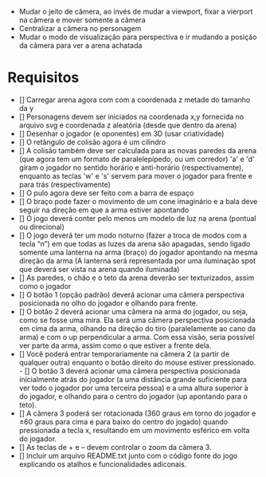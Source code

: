 - Mudar o jeito de câmera, ao invés de mudar a viewport, fixar a vierport na câmera e mover somente a câmera
- Centralizar a câmera no personagem
- Mudar o modo de visualização para perspectiva e ir mudando a posição da câmera para ver a arena achatada

# Requisitos
- [] Carregar arena agora com com a coordenada z metade do tamanho da y
- [] Personagens devem ser iniciados na coordenada x,y fornecida no arquivo svg e coordenada z aleatória (desde que dentro da arena)
- [] Desenhar o jogador (e oponentes) em 3D (usar criatividade)
- [] O retângulo de colisão agora é um cilindro
- [] A colisão também deve ser calculada para as novas paredes da arena (que agora tem um formato de paralelepípedo, ou um corredor)
'a' e 'd' giram o jogador no sentido horário e anti-horário (respectivamente), enquanto as teclas 'w' e 's' servem para mover o jogador para frente e para trás (respectivamente)
- [] O pulo agora deve ser feito com a barra de espaço
- [] O braço pode fazer o movimento de um cone imaginário e a bala deve seguir na direção em que a arma estiver apontando
- [] O jogo deverá conter pelo menos um modelo de luz na arena (pontual ou direcional)
- [] O jogo deverá ter um modo noturno (fazer a troca de modos com a tecla “n”) em que todas as luzes da arena são apagadas, sendo ligado somente uma lanterna na arma (braço) do jogador apontando na mesma direção da arma (A lanterna será representada por uma iluminação spot que deverá ser vista na arena quando iluminada)
- [] As paredes, o chão e o teto da arena deverão ser texturizados, assim como o jogador
- [] O botão 1 (opção padrão) deverá acionar uma câmera perspectiva posicionada no olho do jogador e olhando para frente. 
- [] O botão 2 deverá acionar uma câmera na arma do jogador, ou seja, como se fosse uma mira. Ela será uma câmera perspectiva posicionada em cima da arma, olhando na direção do tiro (paralelamente ao cano da arma) e com o up perpendicular a arma. Com essa visão, seria possível ver parte da arma, assim como o que estiver a frente dela.
- [] Você poderá entrar temporariamente na câmera 2 (a partir de qualquer outra) enquanto o botão direito do mouse estiver pressionado. - [] O botão 3 deverá acionar uma câmera perspectiva posicionada inicialmente atrás do jogador (a uma distância grande suficiente para ver todo o jogador por uma terceira pessoa) e a uma altura superior à do jogador, e olhando para o centro do jogador (up apontando para o teto). 
- [] A câmera 3 poderá ser rotacionada (360 graus em torno do jogador e ±60 graus para cima e para baixo do centro do jogado) quando pressionada a tecla x, resultando em um movimento esférico em volta do jogador.
- [] As teclas de + e – devem controlar o zoom da câmera 3.
- [] Incluir um arquivo README.txt junto com o código fonte do jogo explicando os atalhos e funcionalidades adiconais. 